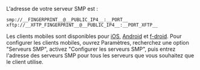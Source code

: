 L'adresse de votre serveur SMP est :

```
smp://__FINGERPRINT__@__PUBLIC_IP4__:__PORT__
xftp://__XFTP_FINGERPRINT__@__PUBLIC_IP4__:__PORT_XFTP__
```

Les clients mobiles sont disponibles pour [iOS](https://apps.apple.com/us/app/simplex-chat/id1605771084), [Android](https://play.google.com/store/apps/details?id=chat.simplex.app) et [f-droid](https://app.simplex.chat).
Pour configurer les clients mobiles, ouvrez Paramètres, recherchez une option "Serveurs SMP", activez "Configurer les serveurs SMP", puis entrez l'adresse des serveurs SMP pour tous les serveurs que vous souhaitez que le client utilise.